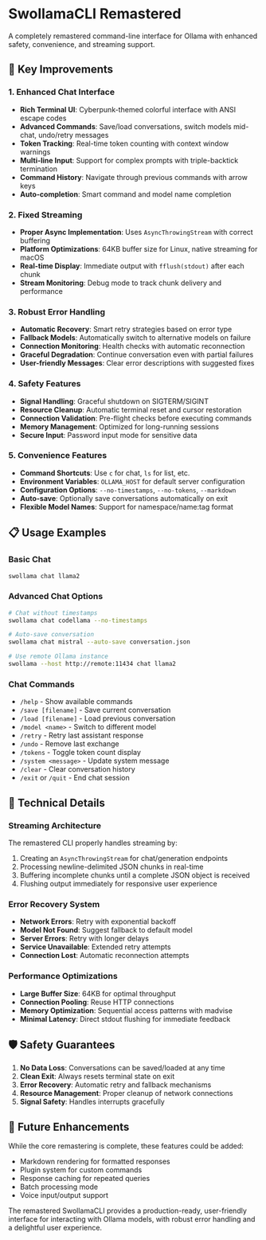 # SwollamaCLI Remastered

A completely remastered command-line interface for Ollama with enhanced safety, convenience, and streaming support.

## 🚀 Key Improvements

### 1. **Enhanced Chat Interface**
- **Rich Terminal UI**: Cyberpunk-themed colorful interface with ANSI escape codes
- **Advanced Commands**: Save/load conversations, switch models mid-chat, undo/retry messages
- **Token Tracking**: Real-time token counting with context window warnings
- **Multi-line Input**: Support for complex prompts with triple-backtick termination
- **Command History**: Navigate through previous commands with arrow keys
- **Auto-completion**: Smart command and model name completion

### 2. **Fixed Streaming**
- **Proper Async Implementation**: Uses `AsyncThrowingStream` with correct buffering
- **Platform Optimizations**: 64KB buffer size for Linux, native streaming for macOS
- **Real-time Display**: Immediate output with `fflush(stdout)` after each chunk
- **Stream Monitoring**: Debug mode to track chunk delivery and performance

### 3. **Robust Error Handling**
- **Automatic Recovery**: Smart retry strategies based on error type
- **Fallback Models**: Automatically switch to alternative models on failure
- **Connection Monitoring**: Health checks with automatic reconnection
- **Graceful Degradation**: Continue conversation even with partial failures
- **User-friendly Messages**: Clear error descriptions with suggested fixes

### 4. **Safety Features**
- **Signal Handling**: Graceful shutdown on SIGTERM/SIGINT
- **Resource Cleanup**: Automatic terminal reset and cursor restoration
- **Connection Validation**: Pre-flight checks before executing commands
- **Memory Management**: Optimized for long-running sessions
- **Secure Input**: Password input mode for sensitive data

### 5. **Convenience Features**
- **Command Shortcuts**: Use `c` for chat, `ls` for list, etc.
- **Environment Variables**: `OLLAMA_HOST` for default server configuration
- **Configuration Options**: `--no-timestamps`, `--no-tokens`, `--markdown`
- **Auto-save**: Optionally save conversations automatically on exit
- **Flexible Model Names**: Support for namespace/name:tag format

## 📋 Usage Examples

### Basic Chat
```bash
swollama chat llama2
```

### Advanced Chat Options
```bash
# Chat without timestamps
swollama chat codellama --no-timestamps

# Auto-save conversation
swollama chat mistral --auto-save conversation.json

# Use remote Ollama instance
swollama --host http://remote:11434 chat llama2
```

### Chat Commands
- `/help` - Show available commands
- `/save [filename]` - Save current conversation
- `/load [filename]` - Load previous conversation
- `/model <name>` - Switch to different model
- `/retry` - Retry last assistant response
- `/undo` - Remove last exchange
- `/tokens` - Toggle token count display
- `/system <message>` - Update system message
- `/clear` - Clear conversation history
- `/exit` or `/quit` - End chat session

## 🔧 Technical Details

### Streaming Architecture
The remastered CLI properly handles streaming by:
1. Creating an `AsyncThrowingStream` for chat/generation endpoints
2. Processing newline-delimited JSON chunks in real-time
3. Buffering incomplete chunks until a complete JSON object is received
4. Flushing output immediately for responsive user experience

### Error Recovery System
- **Network Errors**: Retry with exponential backoff
- **Model Not Found**: Suggest fallback to default model
- **Server Errors**: Retry with longer delays
- **Service Unavailable**: Extended retry attempts
- **Connection Lost**: Automatic reconnection attempts

### Performance Optimizations
- **Large Buffer Size**: 64KB for optimal throughput
- **Connection Pooling**: Reuse HTTP connections
- **Memory Optimization**: Sequential access patterns with madvise
- **Minimal Latency**: Direct stdout flushing for immediate feedback

## 🛡️ Safety Guarantees

1. **No Data Loss**: Conversations can be saved/loaded at any time
2. **Clean Exit**: Always resets terminal state on exit
3. **Error Recovery**: Automatic retry and fallback mechanisms
4. **Resource Management**: Proper cleanup of network connections
5. **Signal Safety**: Handles interrupts gracefully

## 🎯 Future Enhancements

While the core remastering is complete, these features could be added:
- Markdown rendering for formatted responses
- Plugin system for custom commands
- Response caching for repeated queries
- Batch processing mode
- Voice input/output support

The remastered SwollamaCLI provides a production-ready, user-friendly interface for interacting with Ollama models, with robust error handling and a delightful user experience.